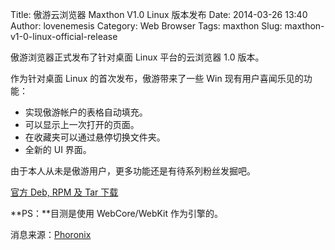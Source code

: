 Title: 傲游云浏览器 Maxthon V1.0 Linux 版本发布
Date: 2014-03-26 13:40
Author: lovenemesis
Category: Web Browser
Tags: maxthon
Slug: maxthon-v1-0-linux-official-release

傲游浏览器正式发布了针对桌面 Linux 平台的云浏览器 1.0 版本。

作为针对桌面 Linux 的首次发布，傲游带来了一些 Win
现有用户喜闻乐见的功能：

-   实现傲游帐户的表格自动填充。
-   可以显示上一次打开的页面。
-   在收藏夹可以通过悬停切换文件夹。
-   全新的 UI 界面。

由于本人从未是傲游用户，更多功能还是有待系列粉丝发掘吧。

[官方 Deb, RPM 及 Tar
下载](http://forum.maxthon.com/thread-9154-1-1.html)

**PS：**目测是使用 WebCore/WebKit 作为引擎的。

消息来源：[Phoronix](http://www.phoronix.com/scan.php?page=news_item&px=MTY0MzA)
